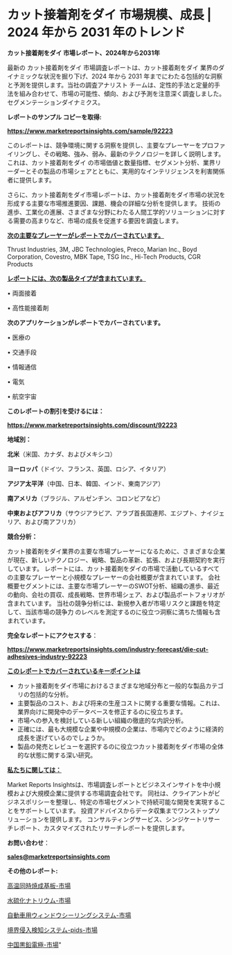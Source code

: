 # カット接着剤をダイ 市場規模、成長 | 2024 年から 2031 年のトレンド

<strong>カット接着剤をダイ 市場レポート、2024年から2031年</strong>

最新の カット接着剤をダイ 市場調査レポートは、カット接着剤をダイ 業界のダイナミックな状況を掘り下げ、2024 年から 2031 年までにわたる包括的な洞察と予測を提供します。当社の調査アナリスト チームは、定性的手法と定量的手法を組み合わせて、市場の可能性、傾向、および予測を注意深く調査しました。 セグメンテーションダイナミクス。



<strong>レポートのサンプル コピーを取得:</strong> <a href=https://www.marketreportsinsights.com/sample/92223>

<strong><u>https://www.marketreportsinsights.com/sample/92223</u></strong></a>

このレポートは、競争環境に関する洞察を提供し、主要なプレーヤーをプロファイリングし、その戦略、強み、弱み、最新のテクノロジーを詳しく説明します。 これは、カット接着剤をダイ の市場価値と数量指標、セグメント分析、業界リーダーとその製品の市場シェアとともに、実用的なインテリジェンスを利害関係者に提供します。

さらに、カット接着剤をダイ市場レポートは、カット接着剤をダイ市場の状況を形成する主要な市場推進要因、課題、機会の詳細な分析を提供します。 技術の進歩、工業化の進展、さまざまな分野にわたる人間工学的ソリューションに対する需要の高まりなど、市場の成長を促進する要因を調査します。



<strong><u>次の主要なプレーヤーがレポートでカバーされています。</u></strong>

Thrust Industries, 3M, JBC Technologies, Preco, Marian Inc., Boyd Corporation, Covestro, MBK Tape, TSG Inc., Hi-Tech Products, CGR Products



<strong><u><b>レポートには、次の製品タイプが含まれています。</b></u></strong>

• 両面接着

• 高性能接着剤



<strong><b>次のアプリケーションがレポートでカバーされています。</b></strong>

• 医療の

• 交通手段

• 情報通信

• 電気

• 航空宇宙



<strong><b>このレポートの割引を受けるには：</b></strong><a href=https://www.marketreportsinsights.com/discount/92223>

<strong><u>https://www.marketreportsinsights.com/discount/92223</u></strong></a>



<strong>地域別：</strong>



<strong>北米</strong>（米国、カナダ、およびメキシコ）



<strong>ヨーロッパ</strong>（ドイツ、フランス、英国、ロシア、イタリア）



<strong>アジア太平洋</strong>（中国、日本、韓国、インド、東南アジア）



<strong>南アメリカ</strong>（ブラジル、アルゼンチン、コロンビアなど）



<strong>中東およびアフリカ</strong>（サウジアラビア、アラブ首長国連邦、エジプト、ナイジェリア、および南アフリカ）



<strong>競合分析：</strong>

カット接着剤をダイ業界の主要な市場プレーヤーになるために、さまざまな企業が現在、新しいテクノロジー、戦略、製品の革新、拡張、および長期契約を実行しています。 レポートには、カット接着剤をダイの市場で活動しているすべての主要なプレーヤーと小規模なプレーヤーの会社概要が含まれています。 会社概要セグメントには、主要な市場プレーヤーのSWOT分析、組織の進歩、最近の動向、会社の買収、成長戦略、世界市場シェア、および製品ポートフォリオが含まれています。 当社の競争分析には、新規参入者が市場リスクと課題を特定して、当該市場の競争力 のレベルを測定するのに役立つ洞察に満ちた情報も含まれています。



<strong>完全なレポートにアクセスする</strong>：

<a href=https://www.marketreportsinsights.com/industry-forecast/die-cut-adhesives-industry-92223>

<strong><u>https://www.marketreportsinsights.com/industry-forecast/die-cut-adhesives-industry-92223</u></strong></a>



<strong><u><b>このレポートでカバーされているキーポイントは</b></u></strong>
<ul>
  <li>カット接着剤をダイ市場におけるさまざまな地域分布と一般的な製品カテゴリの包括的な分析。</li>
  <li>主要製品のコスト、および将来の生産コストに関する重要な情報。これは、業界向けに開発中のデータベースを修正するのに役立ちます。</li>
  <li>市場への参入を検討している新しい組織の徹底的な内訳分析。</li>
  <li>正確には、最も大規模な企業や中規模の企業は、市場内でどのように経済的成長を遂げているのでしょうか。</li>
  <li>製品の発売とレビューを選択するのに役立つカット接着剤をダイ市場の全体的な状態に関する深い研究。</li>
</ul>


<strong><u><b>私たちに関しては：</b></u></strong>

Market Reports Insightsは、市場調査レポートとビジネスインサイトを中小規模および大規模企業に提供する市場調査会社です。 同社は、クライアントがビジネスポリシーを整理し、特定の市場セグメントで持続可能な開発を実現することをサポートしています。 投資アドバイスからデータ収集までワンストップソリューションを提供します。 コンサルティングサービス、シンジケートリサーチレポート、カスタマイズされたリサーチレポートを提供します。



<strong><b>お問い合わせ</b></strong>：

<a href=mailto:sales@marketreportsinsights.com>

<strong><u>sales@marketreportsinsights.com</u></strong></a>



<strong>その他のレポート:</strong>

<a href=https://www.linkedin.com/pulse/高温同時焼成基板-市場-2023-総利益と主要ベンダー-2030-analytics-achievers-24-analysis-7sxef/>高温同時焼成基板-市場</a>

<a href=https://www.linkedin.com/pulse/水硫化ナトリウム-市場-2023-競争分析と事業成長-2030-pr-news-hub-qv50f/>水硫化ナトリウム-市場</a>

<a href=https://www.linkedin.com/pulse/自動車用ウィンドウシーリングシステム-市場-2023-収益と成長ドライバー-2030-3y2tf/>自動車用ウィンドウシーリングシステム-市場</a>

<a href=https://www.linkedin.com/pulse/境界侵入検知システム-pids-市場-2023-収益と成長ドライバー-ceqbf/>境界侵入検知システム-pids-市場</a>

<a href=https://www.linkedin.com/pulse/中国黒鉛電極-市場-2023-swot-分析と成長率-2030-pr-news-hub-h2y6f/>中国黒鉛電極-市場</a>"
